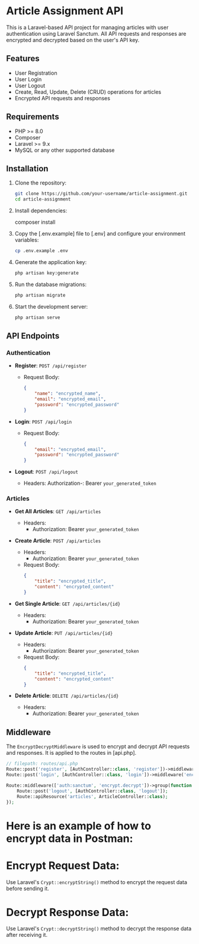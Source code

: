 # Article Assignment API

This is a Laravel-based API project for managing articles with user authentication using Laravel Sanctum. All API requests and responses are encrypted and decrypted based on the user's API key.

## Features

-   User Registration
-   User Login
-   User Logout
-   Create, Read, Update, Delete (CRUD) operations for articles
-   Encrypted API requests and responses

## Requirements

-   PHP >= 8.0
-   Composer
-   Laravel >= 9.x
-   MySQL or any other supported database

## Installation

1. Clone the repository:

    ```bash
    git clone https://github.com/your-username/article-assignment.git
    cd article-assignment
    ```

2. Install dependencies:

    composer install

3. Copy the [.env.example] file to [.env] and configure your environment variables:

    ```bash
    cp .env.example .env
    ```

4. Generate the application key:

    ```bash
    php artisan key:generate
    ```

5. Run the database migrations:

    ```bash
    php artisan migrate
    ```

6. Start the development server:

    ```bash
    php artisan serve
    ```

## API Endpoints

### Authentication

-   **Register**: `POST /api/register`

    -   Request Body:
        ```json
        {
            "name": "encrypted_name",
            "email": "encrypted_email",
            "password": "encrypted_password"
        }
        ```

-   **Login**: `POST /api/login`

    -   Request Body:
        ```json
        {
            "email": "encrypted_email",
            "password": "encrypted_password"
        }
        ```

-   **Logout**: `POST /api/logout`
    -   Headers:
        Authorization-: Bearer `your_generated_token`

### Articles

-   **Get All Articles**: `GET /api/articles`

    -   Headers:
        -   Authorization: Bearer `your_generated_token`

-   **Create Article**: `POST /api/articles`

    -   Headers:
        -   Authorization: Bearer `your_generated_token`
    -   Request Body:
        ```json
        {
            "title": "encrypted_title",
            "content": "encrypted_content"
        }
        ```

-   **Get Single Article**: `GET /api/articles/{id}`

    -   Headers:
        -   Authorization: Bearer `your_generated_token`

-   **Update Article**: `PUT /api/articles/{id}`

    -   Headers:
        -   Authorization: Bearer `your_generated_token`
    -   Request Body:
        ```json
        {
            "title": "encrypted_title",
            "content": "encrypted_content"
        }
        ```

-   **Delete Article**: `DELETE /api/articles/{id}`
    -   Headers:
        -   Authorization: Bearer `your_generated_token`

## Middleware

The `EncryptDecryptMiddleware` is used to encrypt and decrypt API requests and responses. It is applied to the routes in [api.php].

```php
// filepath: routes/api.php
Route::post('register', [AuthController::class, 'register'])->middleware('encrypt.decrypt');
Route::post('login', [AuthController::class, 'login'])->middleware('encrypt.decrypt');

Route::middleware(['auth:sanctum', 'encrypt.decrypt'])->group(function () {
    Route::post('logout', [AuthController::class, 'logout']);
    Route::apiResource('articles', ArticleController::class);
});
```

# Here is an example of how to encrypt data in Postman:

# Encrypt Request Data:

Use Laravel's `Crypt::encryptString()` method to encrypt the request data before sending it.

# Decrypt Response Data:

Use Laravel's `Crypt::decryptString()` method to decrypt the response data after receiving it.
